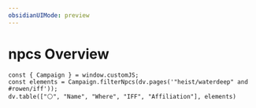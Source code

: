 ```yaml
---
obsidianUIMode: preview
---
```

# npcs Overview
 
```dataviewjs
const { Campaign } = window.customJS;
const elements = Campaign.filterNpcs(dv.pages('"heist/waterdeep" and #rowen/iff'));
dv.table(["⚪️", "Name", "Where", "IFF", "Affiliation"], elements)
```